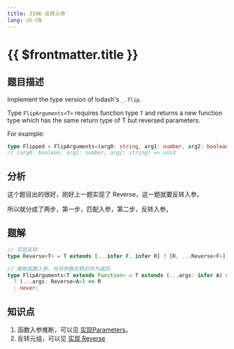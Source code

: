 ```yaml
---
title: 3196-反转入参
lang: zh-CN
---
```


# {{ $frontmatter.title }}

## 题目描述

Implement the type version of lodash's ```_.flip```.

Type ```FlipArguments<T>``` requires function type ```T``` and returns a new function type which has the same return type of T but reversed parameters.

For example:

```typescript
type Flipped = FlipArguments<(arg0: string, arg1: number, arg2: boolean) => void> 
// (arg0: boolean, arg1: number, arg2: string) => void
```

## 分析

这个题目出的很好，刚好上一题实现了 Reverse，这一题就要反转入参。

所以就分成了两步，第一步，匹配入参，第二步，反转入参。

## 题解

```ts
// 实现反转
type Reverse<T> = T extends [...infer F, infer R] ? [R, ...Reverse<F>] : [];

// 推断函数入参，并将参数反转后作为返回
type FlipArguments<T extends Function> = T extends (...args: infer A) => infer R
  ? (...args: Reverse<A>) => R
  : never;
```

## 知识点

1. 函数入参推断，可以见 [实现Parameters](/easy/3312-实现Parameters.md)。
2. 反转元组，可以见 [实现 Reverse](/medium/3192-实现Reverse.md)
